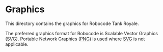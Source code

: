 # Graphics

This directory contains the graphics for Robocode Tank Royale.

The preferred graphics format for Robocode is Scalable Vector Graphics ([SVG]). Portable Network Graphics ([PNG]) is
used where [SVG] is not applicable.


[SVG]: https://developer.mozilla.org/en-US/docs/Web/SVG "SVG: Scalable Vector Graphics"

[PNG]: https://en.wikipedia.org/wiki/Portable_Network_Graphics "PNG: Portable Network Graphics"